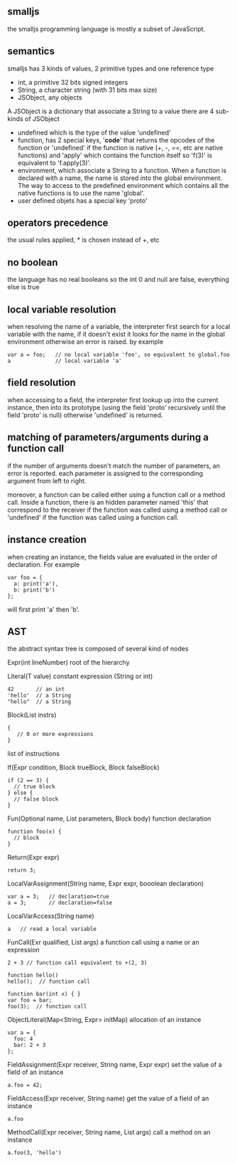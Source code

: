 smalljs
---

the smalljs programming language is mostly a subset of JavaScript.


semantics
---

smalljs has 3 kinds of values, 2 primitive types and one reference type
- int, a primitive 32 bits signed integers
- String, a character string (with 31 bits max size)
- JSObject, any objects

A JSObject is a dictionary that associate a String to a value
there are 4 sub-kinds of JSObject
- undefined which is the type of the value 'undefined'
- function,
  has 2 special keys, '__code__' that returns the opcodes of the function or 'undefined' if the function is native (+, -, ==, etc are native functions) and 'apply' which contains the function itself so 'f(3)' is equivalent to 'f.apply(3)'.
- environment,
  which associate a String to a function.
  When a function is declared with a name, the name is stored into the global environment.
  The way to access to the predefined environment which contains all the native functions is to use the name 'global'.
- user defined objets
  has a special key 'proto'

operators precedence
--
the usual rules applied, * is chosen instead of +, etc

no boolean
--
the language has no real booleans so the int 0 and null are false, everything else is true

local variable resolution
--
when resolving the name of a variable, the interpreter first search for a local variable with the name, if it doesn't exist it looks for the name in the global environment otherwise an error is raised.
by example
```
var a = foo;   // no local variable 'foo', so equivalent to global.foo
a              // local variable 'a'
```

field resolution
--
when accessing to a field, the interpreter first lookup up into the current instance, then into its prototype (using the field 'proto' recursively until the field 'proto' is null) otherwise 'undefined' is returned.

matching of parameters/arguments during a function call
--
if the number of arguments doesn't match the number of parameters, an error is reported.
each parameter is assigned to the corresponding argument from left to right.

moreover, a function can be called either using a function call or a method call.
Inside a function, there is an hidden parameter named 'this' that correspond to the receiver if the function was called using a method call or 'undefined' if the function was called using a function call.

instance creation
--
when creating an instance, the fields value are evaluated in the order of declaration.
For example
```
var foo = {
  a: print('a'),
  b: print('b')
};
```
will first print 'a' then 'b'. 


AST
---
the abstract syntax tree is composed of several kind of nodes

Expr(int lineNumber)
root of the hierarchy

Literal<T>(T value)
constant expression (String or int)
```
42       // an int
'hello'  // a String
"hello"  // a String
```

Block(List<Expr> instrs)
```
{
   // 0 or more expressions
}
```
list of instructions

If(Expr condition, Block trueBlock, Block falseBlock)
```
if (2 == 3) {
  // true block
} else {
  // false block
}
```

Fun(Optional<String> name, List<String> parameters, Block body)
function declaration
```
function foo(x) {
  // block  
}
```

Return(Expr expr)
```
return 3;
```

LocalVarAssignment(String name, Expr expr, booolean declaration)
```
var a = 3;   // declaration=true
a = 3;       // declaration=false
```

LocalVarAccess(String name)
```
a   // read a local variable
```

FunCall(Exr qualified, List<Expr> args)
a function call using a name or an expression
```
2 + 3 // function call equivalent to +(2, 3)

function hello()
hello();  // function call

function bar(int x) { }
var foo = bar;
foo(3);  // function call
```

ObjectLiteral(Map<String, Expr> initMap)
allocation of an instance
```
var a = {
  foo: 4
  bar: 2 + 3
};
```

FieldAssignment(Expr receiver, String name, Expr expr)
set the value of a field of an instance
```
a.foo = 42;
```

FieldAccess(Expr receiver, String name)
get the value of a field of an instance
```
a.foo
```

MethodCall(Expr receiver, String name, List<Expr> args)
call a method on an instance
```
a.foo(3, 'hello')
```

